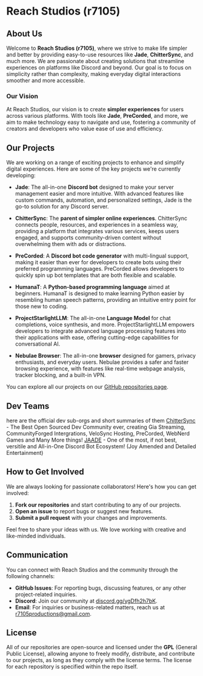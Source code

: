 # Reach Studios (r7105)

## About Us
Welcome to **Reach Studios (r7105)**, where we strive to make life simpler and better by providing easy-to-use resources like **Jade**, **ChitterSync**, and much more. We are passionate about creating solutions that streamline experiences on platforms like Discord and beyond. Our goal is to focus on simplicity rather than complexity, making everyday digital interactions smoother and more accessible.

### Our Vision
At Reach Studios, our vision is to create **simpler experiences** for users across various platforms. With tools like **Jade**, **PreCorded**, and more, we aim to make technology easy to navigate and use, fostering a community of creators and developers who value ease of use and efficiency.

## Our Projects
We are working on a range of exciting projects to enhance and simplify digital experiences. Here are some of the key projects we're currently developing:

- **Jade**: The all-in-one **Discord bot** designed to make your server management easier and more intuitive. With advanced features like custom commands, automation, and personalized settings, Jade is the go-to solution for any Discord server.
  
- **ChitterSync**: The **parent of simpler online experiences**. ChitterSync connects people, resources, and experiences in a seamless way, providing a platform that integrates various services, keeps users engaged, and supports community-driven content without overwhelming them with ads or distractions.

- **PreCorded**: A **Discord bot code generator** with multi-lingual support, making it easier than ever for developers to create bots using their preferred programming languages. PreCorded allows developers to quickly spin up bot templates that are both flexible and scalable.

- **HumanaT**: A **Python-based programming language** aimed at beginners. HumanaT is designed to make learning Python easier by resembling human speech patterns, providing an intuitive entry point for those new to coding.

- **ProjectStarlightLLM**: The all-in-one **Language Model** for chat completions, voice synthesis, and more. ProjectStarlightLLM empowers developers to integrate advanced language processing features into their applications with ease, offering cutting-edge capabilities for conversational AI.

- **Nebulae Browser**: The all-in-one **browser** designed for gamers, privacy enthusiasts, and everyday users. Nebulae provides a safer and faster browsing experience, with features like real-time webpage analysis, tracker blocking, and a built-in VPN.

You can explore all our projects on our [GitHub repositories page](https://github.com/orgs/r7105/repositories/).

## Dev Teams
here are the official dev sub-orgs and short summaries of them
[ChitterSync](https://github.com/ChitterSync) - The Best Open Sourced Dev Community ever, creating Gia Streaming, CommunityForged Intergrations, VeloSync Hosting, PreCorded, WebNerd Games and Many More things!
[JAADE](https://github.com/JAADEtheBetterBot) - One of the most, if not best, versitile and All-in-One Discord Bot Ecosystem! (Joy Amended and Detailed Entertainment)

## How to Get Involved
We are always looking for passionate collaborators! Here's how you can get involved:

1. **Fork our repositories** and start contributing to any of our projects.
2. **Open an issue** to report bugs or suggest new features.
3. **Submit a pull request** with your changes and improvements.

Feel free to share your ideas with us. We love working with creative and like-minded individuals.

## Communication
You can connect with Reach Studios and the community through the following channels:
- **GitHub Issues**: For reporting bugs, discussing features, or any other project-related inquiries.
- **Discord**: Join our community at [discord.gg/ygDfh2h7bK](https://discord.gg/ygDfh2h7bK).
- **Email**: For inquiries or business-related matters, reach us at [r7105productions@gmail.com](mailto:r7105productions@gmail.com).

## License
All of our repositories are open-source and licensed under the **GPL** (General Public License), allowing anyone to freely modify, distribute, and contribute to our projects, as long as they comply with the license terms. The license for each repository is specified within the repo itself.
